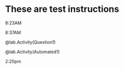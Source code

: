 # These are test instructions

8:23AM

8:37AM

@lab.Activity(Question1)

@lab.Activity(Automated1)

2:20pm
